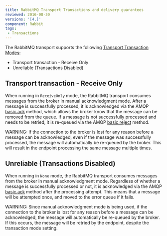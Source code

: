 ```yaml
---
title: RabbitMQ Transport Transactions and delivery guarantees
reviewed: 2016-08-30
versions: '[4,]'
component: Rabbit
tags:
 - Transactions
---
```


The RabbitMQ transport supports the following [Transport Transaction Modes](/nservicebus/transports/transactions.md):

 * Transport transaction - Receive Only
 * Unreliable (Transactions Disabled)


## Transport transaction - Receive Only

When running in `ReceiveOnly` mode, the RabbitMQ transport consumes messages from the broker in manual acknowledgment mode. After a message is successfully processed, it is acknowledged via the AMQP [basic.ack](http://www.rabbitmq.com/amqp-0-9-1-quickref.html#basic.ack) method, which allows the broker know that the message can be removed from the queue. If a message is not successfully processed and needs to be retried, it is re-queued via the AMQP [basic.reject](http://www.rabbitmq.com/amqp-0-9-1-quickref.html#basic.reject) method.

WARNING: If the connection to the broker is lost for any reason before a message can be acknowledged, even if the message was successfully processed, the message will automatically be re-queued by the broker. This will result in the endpoint processing the same message multiple times.


## Unreliable (Transactions Disabled)

When running in `None` mode, the RabbitMQ transport consumes messages from the broker in manual acknowledgment mode. Regardless of whether a message is successfully processed or not, it is acknowledged via the AMQP [basic.ack](http://www.rabbitmq.com/amqp-0-9-1-quickref.html#basic.ack) method after the processing attempt. This means that a message will be attempted once, and moved to the error queue if it fails.

WARNING: Since manual acknowledgment mode is being used, if the connection to the broker is lost for any reason before a message can be acknowledged, the message will automatically be re-queued by the broker. If this occurs, the message will be retried by the endpoint, despite the transaction mode setting.